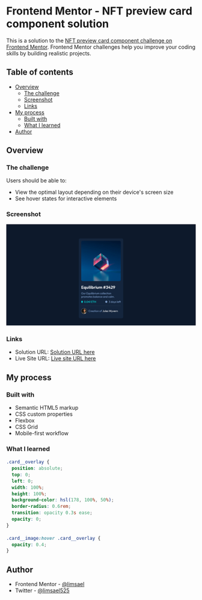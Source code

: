 # Frontend Mentor - NFT preview card component solution

This is a solution to the [NFT preview card component challenge on Frontend Mentor](https://www.frontendmentor.io/challenges/nft-preview-card-component-SbdUL_w0U). Frontend Mentor challenges help you improve your coding skills by building realistic projects. 

## Table of contents

- [Overview](#overview)
  - [The challenge](#the-challenge)
  - [Screenshot](#screenshot)
  - [Links](#links)
- [My process](#my-process)
  - [Built with](#built-with)
  - [What I learned](#what-i-learned)
- [Author](#author)


## Overview

### The challenge

Users should be able to:

- View the optimal layout depending on their device's screen size
- See hover states for interactive elements

### Screenshot

![](./screenshot.png)


### Links

- Solution URL: [Solution URL here](https://www.frontendmentor.io/solutions/nft-preview-card-component-html-sass-oisZkzrTDt)
- Live Site URL: [Live site URL here](https://limsael.github.io/nft-preview-card-component/)

## My process

### Built with

- Semantic HTML5 markup
- CSS custom properties
- Flexbox
- CSS Grid
- Mobile-first workflow

### What I learned



```css
.card__overlay {
  position: absolute;
  top: 0;
  left: 0;
  width: 100%;
  height: 100%;
  background-color: hsl(178, 100%, 50%);
  border-radius: 0.6rem;
  transition: opacity 0.3s ease;
  opacity: 0;
}

.card__image:hover .card__overlay {
  opacity: 0.4;
}
```

## Author

- Frontend Mentor - [@limsael](https://www.frontendmentor.io/profile/limsael)
- Twitter - [@limsael525](https://www.twitter.com/limsael525)

